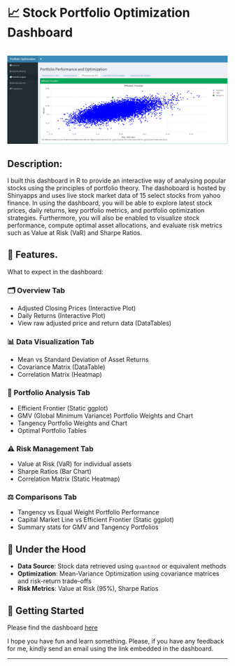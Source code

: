 # 📈 Stock Portfolio Optimization Dashboard

<br clear="both">

<div align="center">
  <img height="50%" width="100%" src="https://github.com/GodfreyElia/Portfolio_Theory/blob/main/Efficient%20frontier.png"  />
</div>

##  Description: 

I built this dashboard in R to provide an interactive way of analysing popular stocks using the principles of portfolio theory. The dashoboard is hosted by Shinyapps and uses live stock market data of 15 select stocks from yahoo finance. In using the dashboard, you will be able to explore latest stock prices, daily returns, key portfolio metrics, and portfolio optimization strategies. Furthermore, you will also be enabled to visualize stock performance, compute optimal asset allocations, and evaluate risk metrics such as Value at Risk (VaR) and Sharpe Ratios.

## 🔧 Features.

What to expect in the dashboard:

### 🗂 Overview Tab
- Adjusted Closing Prices (Interactive Plot)
- Daily Returns (Interactive Plot)
- View raw adjusted price and return data (DataTables)

### 📊 Data Visualization Tab
- Mean vs Standard Deviation of Asset Returns
- Covariance Matrix (DataTable)
- Correlation Matrix (Heatmap)

### 💼 Portfolio Analysis Tab
- Efficient Frontier (Static ggplot)
- GMV (Global Minimum Variance) Portfolio Weights and Chart
- Tangency Portfolio Weights and Chart
- Optimal Portfolio Tables

### ⚠️ Risk Management Tab
- Value at Risk (VaR) for individual assets
- Sharpe Ratios (Bar Chart)
- Correlation Matrix (Static Heatmap)

### ⚖️ Comparisons Tab
- Tangency vs Equal Weight Portfolio Performance
- Capital Market Line vs Efficient Frontier (Static ggplot)
- Summary stats for GMV and Tangency Portfolios

## 🧠 Under the Hood

- **Data Source**: Stock data retrieved using `quantmod` or equivalent methods
- **Optimization**: Mean-Variance Optimization using covariance matrices and risk-return trade-offs
- **Risk Metrics**: Value at Risk (95%), Sharpe Ratios

## 🚀 Getting Started

Please find the dashboard [here](https://godfreyelia.shinyapps.io/Portfolio_Theory/)

I hope you have fun and learn something. Please, if you have any feedback for me, kindly send an email using the link embedded in the dashboard.

---
